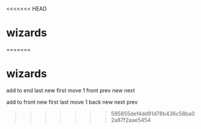 <<<<<<< HEAD
# wizards
=======
# wizards


add to end
last new first
	move 1 front
		prev new next


add to front
new first last
	move 1 back
		new next prev
>>>>>>> 595855def4dd91d78b436c58ba02a87f2aae5454

